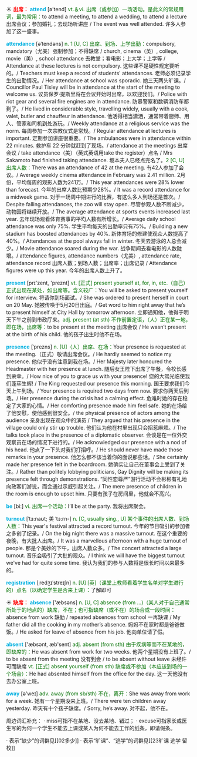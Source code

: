 ☀ <font color="red">**出席：**</font>
<font color="sky blue">**attend**</font> [ə'tend] 
<font color="rgb(227, 108, 9)">vt.＆vi. 出席（或参加）一场活动。是此义的常规用词，最为常用：</font>to attend a meeting, to attend a wedding, to attend a lecture 出席会议；参加婚礼；去现场听讲座 / The event was well attended. 许多人参加了这一盛事。
           
<font color="sky blue">**attendance**</font> [əˈtendəns]
<font color="rgb(227, 108, 9)">n. 1 [U, C] 出席、到场、上学出勤：</font>compulsory, mandatory（尤美）强制参加；不得缺席 / church, cinema（英）, college, movie（美）, school attendance 去教堂；看电影；上大学；上学等 / Attendance at these lectures is not compulsory. 这些课不是硬性规定要听的。/ Teachers must keep a record of students' attendances. 老师必须记录学生的出勤情况。/ Her attendance at school was sporadic. 她三天两头旷课。/ Councillor Paul Tisley will be in attendance at the start of the meeting to welcome us. 议员保罗·提斯里将在会议开始时出席，以欢迎我们。/ Police with riot gear and several fire engines are in attendance. 防暴警察和数辆消防车都到了。/ He lived in considerable style, travelling widely, usually with a cook, valet, butler and chauffeur in attendance. 他活得相当潇洒，通常带着厨师、用人、管家和司机到处游玩。/ Weekly attendance at a religious service was the norm. 每周参加一次宗教仪式是常规。/ Regular attendance at lectures is important. 定期参加讲座很重要。/ The ambulances were in attendance within 22 minutes. 救护车 22 分钟就赶到了现场。/ attendance at the meetings 出席会议 / take attendance（美）（英式英语用take the register）点名 / Mrs Sakamoto had finished taking attendance. 坂本夫人已经点完名了。<font color="rgb(227, 108, 9)">2 [C, U] 出席人数：</font>There was an attendance of 42 at the meeting. 有42人参加了会议。/ Average weekly cinema attendance in February was 2.41 million. 2月份，平均每周的观影人数为241万。/ This year attendances were 28% lower than forecast. 今年的出席人数比预期少28%。/ It was a record attendance for a midweek game. 对于一场周中期进行的比赛，有这么多人到场还是首次。/ Despite falling attendances, the zoo will stay open. 尽管参观人数不断减少，动物园将继续开放。/ The average attendance at sports events increased last year. 去年现场观看体育赛事的平均人数有所增长。/ Average daily school attendance was only 75%. 学生平均每天的出勤率只有75%。/ Building a new stadium has boosted attendances by 40%. 新体育场的修建使观众人数提高了 40%。/ Attendances at the pool always fall in winter. 冬天去游泳的人总会减少。/ Movie attendance soared during the war. 战争期间去看电影的人数陡增。/ attendance figures, attendance numbers（尤美）, attendance rate, attendance record 出席人数；到场人数；出席率；出席记录 / Attendance figures were up this year. 今年的出席人数上升了。

<font color="sky blue">**present**</font> [prɪ'zent, 'preznt] 
<font color="rgb(227, 108, 9)">vt. [正式] present yourself at, for, in, etc.（自己）正式出现在某处，如出席等。含义较广：</font>You will be asked to present yourself for interview. 将请你到场面试。/ She was ordered to present herself in court on 20 May. 她被传唤于5月20日出庭。/ Get word to him right away that he’s to present himself at City Hall by tomorrow afternoon. 立即通知他，他得于明天下午之前到市政厅来。<font color="rgb(227, 108, 9)">adj. present (at sth) 不作前置定语，（人）正在某一地，即在场，出席等：</font>to be present at the meeting 出席会议 / He wasn’t present at the birth of his child. 他的孩子出生时他不在场。
           
<font color="sky blue">**presence**</font> [ˈprezns]
<font color="rgb(227, 108, 9)">n. [U]（人）出席、在场：</font>Your presence is requested at the meeting.（正式）敬请出席会议。/ He hardly seemed to notice my presence. 他似乎没有注意到我在场。/ Her Majesty later honoured the Headmaster with her presence at lunch. 随后女王陛下出席了午餐，令校长感到荣幸。/ How nice of you to grace us with your presence! 您的大驾光临使我们蓬荜生辉! / The King requested our presence this morning. 国王要求我们今天上午到场。/ Your presence is required two days from now. 要求你两天后到场。/ Her presence during the crisis had a calming effect. 危难时她的存在稳定了大家的心情。/ Her comforting presence made him feel safe. 她的在场给了他安慰，使他感到很安全。/ the physical presence of actors among the audience 亲身出现在观众中的演员 / They argued that his presence in the village could only stir up trouble. 他们认为他在村里出现只会招惹麻烦。/ The talks took place in the presence of a diplomatic observer. 会谈是在一位外交观察员在场的情况下进行的。/ He acknowledged our presence with a nod of his head. 他点了一下头对我们打招呼。/ He should never have made those remarks in your presence. 他怎么都不该当着你的面说那些话。/ She certainly made her presence felt in the boardroom. 她确实让自己在董事会上受到了关注。/ Rather than politely lobbying politicians, Gay Dignity will be making its presence felt through demonstrations. “同性恋尊严”游行活动不会彬彬有礼地向政客们游说，而会通过示威引起关注。/ The mere presence of children in the room is enough to upset him. 只要有孩子在房间里，他就会不高兴。

<font color="sky blue">**be**</font> [bi:] 
<font color="rgb(227, 108, 9)">vi. 出席一个活动：</font>I’ll be at the party. 我将出席聚会。
           
<font color="sky blue">**turnout**</font> [ˈtɜ:naʊt; 美 ˈtɜ:rn-]
<font color="rgb(227, 108, 9)">n. [C, usually sing., U] 某个事件的出席人数、到场人数：</font>This year's festival attracted a record turnout. 今年的节日吸引的参加者之多创了纪录。/ On the big night there was a massive turnout. 在这个重要的夜晚，有大批人出席。/ It was a marvellous afternoon with a huge turnout of people. 那是个美妙的下午，出席人数众多。/ The concert attracted a large turnout. 音乐会吸引了大批的观众。/ I think we will have the biggest turnout we've had for quite some time. 我认为我们的参与人数将是很长时间以来最多的。
           
<font color="sky blue">**registration**</font> [ˌredʒɪˈstreɪʃn]
<font color="rgb(227, 108, 9)">n. [U] [英]（课堂上教师看着学生名单对学生进行的）点名（以确定学生是否来上课）：</font>了解即可

☀ <font color="red">**缺席：**</font>
<font color="sky blue">**absence**</font> ['æbsəns] 
<font color="rgb(227, 108, 9)">n. [U, C] absence (from ...)（某人对于自己通常所处于的地点的）缺席，不在；也可指缺席（或不在）的场合或一段时间：</font>absence from work 缺勤 / repeated absences from school 一再缺课 / My father did all the cooking in my mother’s absence. 妈妈不在家时都是爸爸做饭。/ He asked for leave of absence from his job. 他向单位请了假。

<font color="sky blue">**absent**</font> ['æbsənt, æb'sent] 
<font color="rgb(227, 108, 9)">adj. absent (from sth) 由于疾病等而不在某地的，即缺席的：</font>He was absent from work for two weeks. 他两个星期没有上班了。/ to be absent from the meeting 没有到会 / to be absent without leave 未经许可而缺席 <font color="rgb(227, 108, 9)">vt. [正式] absent yourself (from sth) 缺席或不参加（本应该到场的一个场合）：</font>He had absented himself from the office for the day. 这一天他没有去办公室上班。

<font color="sky blue">**away**</font> [ə'weɪ] 
<font color="rgb(227, 108, 9)">adv. away (from sb/sth) 不在，离开：</font>She was away from work for a week. 她有一个星期没来上班。/ There were ten children away yesterday. 昨天有十个孩子缺席。/ Sorry, he’s away. 对不起，他不在。

周边词汇补充：
· miss可指不在某地、没去某地、错过；
· excuse可指家长或医生写的为何一个学生不能去上课或某人为何不能去工作的纸条，即请假条。

· 表示“缺少”的词群见[[02多少]]
· 表示“旷课”、“逃学”的词群见[[23旷课 逃学 留校]]
